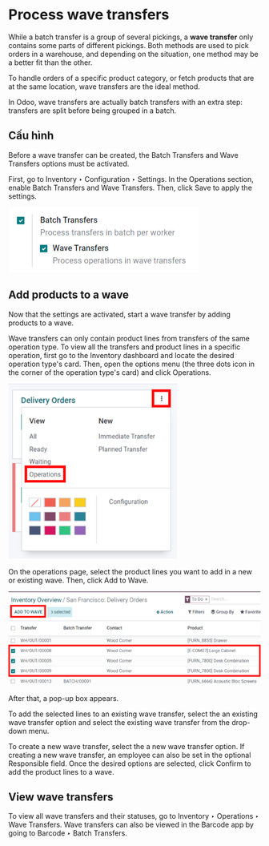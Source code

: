 # Process wave transfers

While a batch transfer is a group of several pickings, a **wave transfer** only contains some parts
of different pickings. Both methods are used to pick orders in a warehouse, and depending on the
situation, one method may be a better fit than the other.

To handle orders of a specific product category, or fetch products that are at the same location,
wave transfers are the ideal method.

In Odoo, wave transfers are actually batch transfers with an extra step: transfers are split before
being grouped in a batch.

## Cấu hình

Before a wave transfer can be created, the Batch Transfers and Wave
Transfers options must be activated.

First, go to Inventory ‣ Configuration ‣ Settings. In the
Operations section, enable Batch Transfers and Wave Transfers.
Then, click Save to apply the settings.

![View of Odoo Inventory app settings to enable the wave transfers option.](../../../../../_images/wave-transfers-setting.png)

## Add products to a wave

Now that the settings are activated, start a wave transfer by adding products to a wave.

Wave transfers can only contain product lines from transfers of the same operation type. To view
all the transfers and product lines in a specific operation, first go to the Inventory
dashboard and locate the desired operation type's card. Then, open the options menu (the three dots
icon in the corner of the operation type's card) and click Operations.

![How to get an operation type's list of operations.](../../../../../_images/list-of-operations.png)

On the operations page, select the product lines you want to add in a new or existing wave. Then,
click Add to Wave.

![Select lines to add to the wave.](../../../../../_images/select-lines.png)

After that, a pop-up box appears.

To add the selected lines to an existing wave transfer, select the an existing wave
transfer option and select the existing wave transfer from the drop-down menu.

To create a new wave transfer, select the a new wave transfer option. If creating a new
wave transfer, an employee can also be set in the optional Responsible field. Once the
desired options are selected, click Confirm to add the product lines to a wave.

## View wave transfers

To view all wave transfers and their statuses, go to Inventory ‣ Operations ‣
Wave Transfers. Wave transfers can also be viewed in the Barcode app by going to
Barcode ‣ Batch Transfers.
